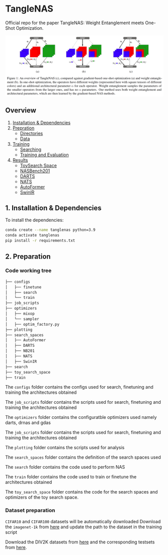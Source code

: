 # TangleNAS
Official repo for the paper TangleNAS: Weight Entanglement meets One-Shot Optimization.

![title](figures/overview.png)
## Overview
1. [Installation & Dependencies](#Dependencies)
2. [Prepration](#Prepration)
    - [Directories](#Directories)
    - [Data](#Data)
3. [Training](#Training)
    - [Searching](#search)
    - [Training and Evaluation](#launch)
4. [Results](#Results)
    - [ToySearch Space](#toy)
    - [NASBench201](#nb201)
    - [DARTS](#darts)
    - [NATS](#nats)
    - [AutoFormer](#autoformer)
    - [SwinIR](#autoformer)


## 1. Installation & Dependencies<a name="Dependencies"></a>


To install the dependencies:
```bash
conda create --name tanglenas python=3.9
conda activate tanglenas
pip install -r requirements.txt
```

## 2. Preparation <a name="Preparation"></a>
### Code working tree
```bash
├── configs
│   ├── finetune
│   ├── search
│   └── train
├── job_scripts
├── optimizers
│   ├── mixop
│   └── sampler
│   ├── optim_factory.py
├── plotting
├── search_spaces
│   ├── AutoFormer
│   ├── DARTS
│   ├── NB201
│   ├── NATS
│   ├── SwinIR
├── search
├── toy_search_space
├── train
```

The ```configs``` folder contains the configs used for search, finetuning and training the architectures obtained

The ```job_scripts``` folder contains the scripts used for search, finetuning and training the architectures obtained

The ```optimizers``` folder contains the configuratble optimizers used namely darts, drnas and gdas

The ```job_scripts``` folder contains the scripts used for search, finetuning and training the architectures obtained

The ```plotting``` folder contains the scripts used for analysis

The ```search_spaces``` folder contains the definition of the search spaces used

The ```search``` folder contains the code used to perform NAS

The ```train``` folder contains the code used to train or finetune the architectures obtained

The ```toy_search_space``` folder contains the code for the search spaces and optimizers of the toy search space.

### Dataset preparation

```CIFAR10``` and ```CIFAR100``` datasets will be automatically downloaded
Download the ```imagenet-1k``` from [here](https://www.image-net.org/download.php) and update the path to the dataset in the training script

Download the DIV2K datasets from [here](https://data.vision.ee.ethz.ch/cvl/DIV2K/) and the corresponding testsets from [here](https://github.com/XPixelGroup/BasicSR/blob/master/docs/DatasetPreparation.md#Common-Image-SR-Datasets).




